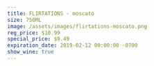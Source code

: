 ```yaml
---
title: FLIRTATIONS - moscato
size: 750ML
image: /assets/images/flirtations-moscato.png
reg_price: $10.99
special_price: $9.49
expiration_date: 2019-02-12 00:00:00 -0700
show_wine: true
---
```



